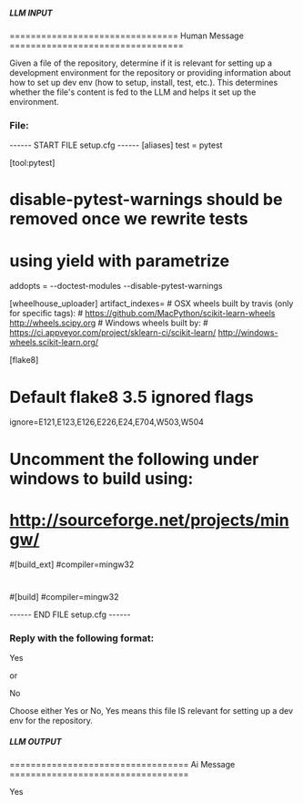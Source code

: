 ##### LLM INPUT #####
================================ Human Message =================================

Given a file of the repository, determine if it is relevant for setting up a development environment for the repository or providing information about how to set up dev env (how to setup, install, test, etc.). This determines whether the file's content is fed to the LLM and helps it set up the environment.

### File:
------ START FILE setup.cfg ------
[aliases]
test = pytest

[tool:pytest]
# disable-pytest-warnings should be removed once we rewrite tests
# using yield with parametrize
addopts =
    --doctest-modules
    --disable-pytest-warnings

[wheelhouse_uploader]
artifact_indexes=
    # OSX wheels built by travis (only for specific tags):
    # https://github.com/MacPython/scikit-learn-wheels
    http://wheels.scipy.org
    # Windows wheels built by:
    # https://ci.appveyor.com/project/sklearn-ci/scikit-learn/
    http://windows-wheels.scikit-learn.org/

[flake8]
# Default flake8 3.5 ignored flags
ignore=E121,E123,E126,E226,E24,E704,W503,W504

# Uncomment the following under windows to build using:
# http://sourceforge.net/projects/mingw/

#[build_ext]
#compiler=mingw32
#
#[build]
#compiler=mingw32

------ END FILE setup.cfg ------

### Reply with the following format:

<rel>Yes</rel>

or

<rel>No</rel>

Choose either Yes or No, Yes means this file IS relevant for setting up a dev env for the repository.

##### LLM OUTPUT #####
================================== Ai Message ==================================

<rel>Yes</rel>